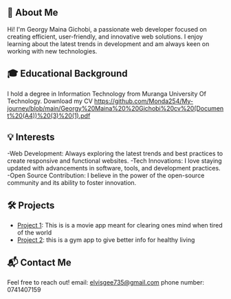 ## 📝 About Me
Hi! I'm Georgy Maina Gichobi, a passionate web developer focused on creating efficient, user-friendly, and innovative web solutions. 
I enjoy learning about the latest trends in development and am always keen on working with new technologies.

## 🎓 Educational Background
I hold a degree in Information Technology from Muranga University Of Technology.
Download my CV https://github.com/Monda254/My-journey/blob/main/Georgy%20Maina%20%20Gichobi%20cv%20(Document%20(A4))%20(3)%20(1).pdf

## 💡 Interests
-Web Development: Always exploring the latest trends and best practices to create responsive and functional websites.
-Tech Innovations: I love staying updated with advancements in software, tools, and development practices.
-Open Source Contribution: I believe in the power of the open-source community and its ability to foster innovation.

## 🛠️ Projects
- [Project 1](https://github.com/Monda254/movies): This is is a movie app meant for clearing ones mind when tired of the world
- [Project 2](https://github.com/Monda254/Gym-app): this is a gym app to give better info for healthy living

## 📬 Contact Me
Feel free to reach out! 
email: elvisgee735@gmail.com
phone number: 0741407159
